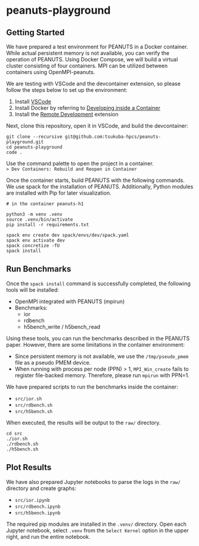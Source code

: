 # peanuts-playground

## Getting Started

We have prepared a test environment for PEANUTS in a Docker container. While actual persistent memory is not available, you can verify the operation of PEANUTS. Using Docker Compose, we will build a virtual cluster consisting of four containers. MPI can be utilized between containers using OpenMPI-peanuts.

We are testing with VSCode and the devcontainer extension, so please follow the steps below to set up the environment:

1. Install [VSCode](https://code.visualstudio.com/)
2. Install Docker by referring to [Developing inside a Container](https://code.visualstudio.com/docs/devcontainers/containers)
3. Install the [Remote Development](https://marketplace.visualstudio.com/items?itemName=ms-vscode-remote.vscode-remote-extensionpack) extension

Next, clone this repository, open it in VSCode, and build the devcontainer:

```console
git clone --recursive git@github.com:tsukuba-hpcs/peanuts-playground.git
cd peanuts-playground
code .
```

Use the command palette to open the project in a container.  
`> Dev Containers: Rebuild and Reopen in Container`

Once the container starts, build PEANUTS with the following commands. We use spack for the installation of PEANUTS. Additionally, Python modules are installed with Pip for later visualization.
```console
# in the container peanuts-h1

python3 -m venv .venv
source .venv/bin/activate
pip install -r requirements.txt

spack env create dev spack/envs/dev/spack.yaml
spack env activate dev
spack concretize -fU
spack install
```

## Run Benchmarks

Once the `spack install` command is successfully completed, the following tools will be installed:
- OpenMPI integrated with PEANUTS (mpirun)
- Benchmarks:
  - ior
  - rdbench
  - h5bench_write / h5bench_read

Using these tools, you can run the benchmarks described in the PEANUTS paper. However, there are some limitations in the container environment:
- Since persistent memory is not available, we use the `/tmp/pseudo_pmem` file as a pseudo PMEM device.
- When running with process per node (PPN) > 1, `MPI_Win_create` fails to register file-backed memory. Therefore, please run `mpirun` with PPN=1.

We have prepared scripts to run the benchmarks inside the container:
- `src/ior.sh`
- `src/rdbench.sh`
- `src/h5bench.sh`

When executed, the results will be output to the `raw/` directory.

```console
cd src
./ior.sh
./rdbench.sh
./h5bench.sh
```

## Plot Results

We have also prepared Jupyter notebooks to parse the logs in the `raw/` directory and create graphs:
- `src/ior.ipynb`
- `src/rdbench.ipynb`
- `src/h5bench.ipynb`

The required pip modules are installed in the `.venv/` directory. Open each Jupyter notebook, select `.venv` from the `Select Kernel` option in the upper right, and run the entire notebook.
